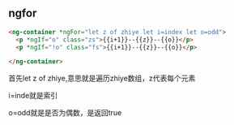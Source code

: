 ## ngfor

```html
<ng-container *ngFor="let z of zhiye let i=index let o=odd">
  <p *ngIf="o" class="zs">{{i+1}}--{{z}}--{{o}}</p>
  <p *ngIf="!o" class="fs">{{i+1}}--{{z}}--{{o}}</p>

</ng-container>
```

首先let z of zhiye,意思就是遍历zhiye数组，z代表每个元素

i=inde就是索引

o=odd就是是否为偶数，是返回true

